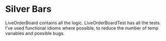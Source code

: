 # Silver Bars

LiveOrderBoard contains all the logic.
LiveOrderBoardTest has all the tests.
I've used functional idioms where possible, to reduce the number of temp variables and possible bugs.

